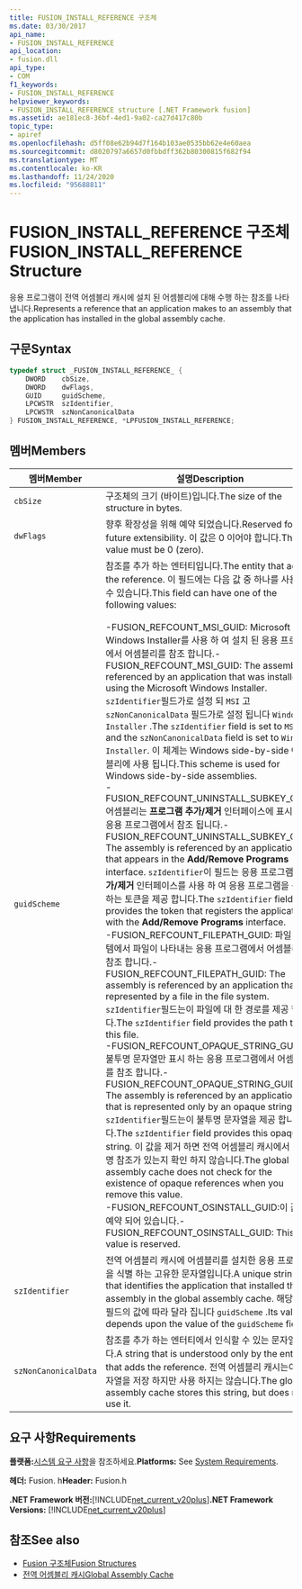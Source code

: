 ```yaml
---
title: FUSION_INSTALL_REFERENCE 구조체
ms.date: 03/30/2017
api_name:
- FUSION_INSTALL_REFERENCE
api_location:
- fusion.dll
api_type:
- COM
f1_keywords:
- FUSION_INSTALL_REFERENCE
helpviewer_keywords:
- FUSION_INSTALL_REFERENCE structure [.NET Framework fusion]
ms.assetid: ae181ec8-36bf-4ed1-9a02-ca27d417c80b
topic_type:
- apiref
ms.openlocfilehash: d5ff08e62b94d7f164b103ae0535bb62e4e60aea
ms.sourcegitcommit: d8020797a6657d0fbbdff362b80300815f682f94
ms.translationtype: MT
ms.contentlocale: ko-KR
ms.lasthandoff: 11/24/2020
ms.locfileid: "95688811"
---
```

# <a name="fusion_install_reference-structure"></a><span data-ttu-id="d0653-102">FUSION_INSTALL_REFERENCE 구조체</span><span class="sxs-lookup"><span data-stu-id="d0653-102">FUSION_INSTALL_REFERENCE Structure</span></span>

<span data-ttu-id="d0653-103">응용 프로그램이 전역 어셈블리 캐시에 설치 된 어셈블리에 대해 수행 하는 참조를 나타냅니다.</span><span class="sxs-lookup"><span data-stu-id="d0653-103">Represents a reference that an application makes to an assembly that the application has installed in the global assembly cache.</span></span>  
  
## <a name="syntax"></a><span data-ttu-id="d0653-104">구문</span><span class="sxs-lookup"><span data-stu-id="d0653-104">Syntax</span></span>  
  
```cpp  
typedef struct _FUSION_INSTALL_REFERENCE_ {  
    DWORD    cbSize,  
    DWORD    dwFlags,  
    GUID     guidScheme,  
    LPCWSTR  szIdentifier,  
    LPCWSTR  szNonCanonicalData  
} FUSION_INSTALL_REFERENCE, *LPFUSION_INSTALL_REFERENCE;  
```  
  
## <a name="members"></a><span data-ttu-id="d0653-105">멤버</span><span class="sxs-lookup"><span data-stu-id="d0653-105">Members</span></span>  
  
|<span data-ttu-id="d0653-106">멤버</span><span class="sxs-lookup"><span data-stu-id="d0653-106">Member</span></span>|<span data-ttu-id="d0653-107">설명</span><span class="sxs-lookup"><span data-stu-id="d0653-107">Description</span></span>|  
|------------|-----------------|  
|`cbSize`|<span data-ttu-id="d0653-108">구조체의 크기 (바이트)입니다.</span><span class="sxs-lookup"><span data-stu-id="d0653-108">The size of the structure in bytes.</span></span>|  
|`dwFlags`|<span data-ttu-id="d0653-109">향후 확장성을 위해 예약 되었습니다.</span><span class="sxs-lookup"><span data-stu-id="d0653-109">Reserved for future extensibility.</span></span> <span data-ttu-id="d0653-110">이 값은 0 이어야 합니다.</span><span class="sxs-lookup"><span data-stu-id="d0653-110">This value must be 0 (zero).</span></span>|  
|`guidScheme`|<span data-ttu-id="d0653-111">참조를 추가 하는 엔터티입니다.</span><span class="sxs-lookup"><span data-stu-id="d0653-111">The entity that adds the reference.</span></span> <span data-ttu-id="d0653-112">이 필드에는 다음 값 중 하나를 사용할 수 있습니다.</span><span class="sxs-lookup"><span data-stu-id="d0653-112">This field can have one of the following values:</span></span><br /><br /> <span data-ttu-id="d0653-113">-FUSION_REFCOUNT_MSI_GUID: Microsoft Windows Installer를 사용 하 여 설치 된 응용 프로그램에서 어셈블리를 참조 합니다.</span><span class="sxs-lookup"><span data-stu-id="d0653-113">-   FUSION_REFCOUNT_MSI_GUID: The assembly is referenced by an application that was installed using the Microsoft Windows Installer.</span></span> <span data-ttu-id="d0653-114">`szIdentifier`필드가로 설정 되 `MSI` 고 `szNonCanonicalData` 필드가로 설정 됩니다 `Windows Installer` .</span><span class="sxs-lookup"><span data-stu-id="d0653-114">The `szIdentifier` field is set to `MSI`, and the `szNonCanonicalData` field is set to `Windows Installer`.</span></span> <span data-ttu-id="d0653-115">이 체계는 Windows side-by-side 어셈블리에 사용 됩니다.</span><span class="sxs-lookup"><span data-stu-id="d0653-115">This scheme is used for Windows side-by-side assemblies.</span></span><br /><span data-ttu-id="d0653-116">-FUSION_REFCOUNT_UNINSTALL_SUBKEY_GUID: 어셈블리는 **프로그램 추가/제거** 인터페이스에 표시 되는 응용 프로그램에서 참조 됩니다.</span><span class="sxs-lookup"><span data-stu-id="d0653-116">-   FUSION_REFCOUNT_UNINSTALL_SUBKEY_GUID: The assembly is referenced by an application that appears in the **Add/Remove Programs** interface.</span></span> <span data-ttu-id="d0653-117">`szIdentifier`이 필드는 응용 프로그램 **추가/제거** 인터페이스를 사용 하 여 응용 프로그램을 등록 하는 토큰을 제공 합니다.</span><span class="sxs-lookup"><span data-stu-id="d0653-117">The `szIdentifier` field provides the token that registers the application with the **Add/Remove Programs** interface.</span></span><br /><span data-ttu-id="d0653-118">-FUSION_REFCOUNT_FILEPATH_GUID: 파일 시스템에서 파일이 나타내는 응용 프로그램에서 어셈블리를 참조 합니다.</span><span class="sxs-lookup"><span data-stu-id="d0653-118">-   FUSION_REFCOUNT_FILEPATH_GUID: The assembly is referenced by an application that is represented by a file in the file system.</span></span> <span data-ttu-id="d0653-119">`szIdentifier`필드는이 파일에 대 한 경로를 제공 합니다.</span><span class="sxs-lookup"><span data-stu-id="d0653-119">The `szIdentifier` field provides the path to this file.</span></span><br /><span data-ttu-id="d0653-120">-FUSION_REFCOUNT_OPAQUE_STRING_GUID: 불투명 문자열만 표시 하는 응용 프로그램에서 어셈블리를 참조 합니다.</span><span class="sxs-lookup"><span data-stu-id="d0653-120">-   FUSION_REFCOUNT_OPAQUE_STRING_GUID: The assembly is referenced by an application that is represented only by an opaque string.</span></span> <span data-ttu-id="d0653-121">`szIdentifier`필드는이 불투명 문자열을 제공 합니다.</span><span class="sxs-lookup"><span data-stu-id="d0653-121">The `szIdentifier` field provides this opaque string.</span></span> <span data-ttu-id="d0653-122">이 값을 제거 하면 전역 어셈블리 캐시에서 불투명 참조가 있는지 확인 하지 않습니다.</span><span class="sxs-lookup"><span data-stu-id="d0653-122">The global assembly cache does not check for the existence of opaque references when you remove this value.</span></span><br /><span data-ttu-id="d0653-123">-FUSION_REFCOUNT_OSINSTALL_GUID:이 값은 예약 되어 있습니다.</span><span class="sxs-lookup"><span data-stu-id="d0653-123">-   FUSION_REFCOUNT_OSINSTALL_GUID: This value is reserved.</span></span>|  
|`szIdentifier`|<span data-ttu-id="d0653-124">전역 어셈블리 캐시에 어셈블리를 설치한 응용 프로그램을 식별 하는 고유한 문자열입니다.</span><span class="sxs-lookup"><span data-stu-id="d0653-124">A unique string that identifies the application that installed the assembly in the global assembly cache.</span></span> <span data-ttu-id="d0653-125">해당 값은 필드의 값에 따라 달라 집니다 `guidScheme` .</span><span class="sxs-lookup"><span data-stu-id="d0653-125">Its value depends upon the value of the `guidScheme` field.</span></span>|  
|`szNonCanonicalData`|<span data-ttu-id="d0653-126">참조를 추가 하는 엔터티에서 인식할 수 있는 문자열입니다.</span><span class="sxs-lookup"><span data-stu-id="d0653-126">A string that is understood only by the entity that adds the reference.</span></span> <span data-ttu-id="d0653-127">전역 어셈블리 캐시는이 문자열을 저장 하지만 사용 하지는 않습니다.</span><span class="sxs-lookup"><span data-stu-id="d0653-127">The global assembly cache stores this string, but does not use it.</span></span>|  
  
## <a name="requirements"></a><span data-ttu-id="d0653-128">요구 사항</span><span class="sxs-lookup"><span data-stu-id="d0653-128">Requirements</span></span>  

 <span data-ttu-id="d0653-129">**플랫폼:**[시스템 요구 사항](../../get-started/system-requirements.md)을 참조하세요.</span><span class="sxs-lookup"><span data-stu-id="d0653-129">**Platforms:** See [System Requirements](../../get-started/system-requirements.md).</span></span>  
  
 <span data-ttu-id="d0653-130">**헤더:** Fusion. h</span><span class="sxs-lookup"><span data-stu-id="d0653-130">**Header:** Fusion.h</span></span>  
  
 <span data-ttu-id="d0653-131">**.NET Framework 버전:**[!INCLUDE[net_current_v20plus](../../../../includes/net-current-v20plus-md.md)]</span><span class="sxs-lookup"><span data-stu-id="d0653-131">**.NET Framework Versions:** [!INCLUDE[net_current_v20plus](../../../../includes/net-current-v20plus-md.md)]</span></span>  
  
## <a name="see-also"></a><span data-ttu-id="d0653-132">참조</span><span class="sxs-lookup"><span data-stu-id="d0653-132">See also</span></span>

- [<span data-ttu-id="d0653-133">Fusion 구조체</span><span class="sxs-lookup"><span data-stu-id="d0653-133">Fusion Structures</span></span>](fusion-structures.md)
- [<span data-ttu-id="d0653-134">전역 어셈블리 캐시</span><span class="sxs-lookup"><span data-stu-id="d0653-134">Global Assembly Cache</span></span>](../../app-domains/gac.md)
